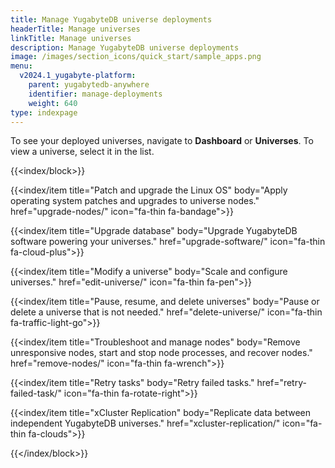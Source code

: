 ```yaml
---
title: Manage YugabyteDB universe deployments
headerTitle: Manage universes
linkTitle: Manage universes
description: Manage YugabyteDB universe deployments
image: /images/section_icons/quick_start/sample_apps.png
menu:
  v2024.1_yugabyte-platform:
    parent: yugabytedb-anywhere
    identifier: manage-deployments
    weight: 640
type: indexpage
---
```

To see your deployed universes, navigate to **Dashboard** or **Universes**. To view a universe, select it in the list.

{{<index/block>}}

  {{<index/item
    title="Patch and upgrade the Linux OS"
    body="Apply operating system patches and upgrades to universe nodes."
    href="upgrade-nodes/"
    icon="fa-thin fa-bandage">}}

  {{<index/item
    title="Upgrade database"
    body="Upgrade YugabyteDB software powering your universes."
    href="upgrade-software/"
    icon="fa-thin fa-cloud-plus">}}

  {{<index/item
    title="Modify a universe"
    body="Scale and configure universes."
    href="edit-universe/"
    icon="fa-thin fa-pen">}}

  {{<index/item
    title="Pause, resume, and delete universes"
    body="Pause or delete a universe that is not needed."
    href="delete-universe/"
    icon="fa-thin fa-traffic-light-go">}}

  {{<index/item
    title="Troubleshoot and manage nodes"
    body="Remove unresponsive nodes, start and stop node processes, and recover nodes."
    href="remove-nodes/"
    icon="fa-thin fa-wrench">}}

  {{<index/item
    title="Retry tasks"
    body="Retry failed tasks."
    href="retry-failed-task/"
    icon="fa-thin fa-rotate-right">}}

  {{<index/item
    title="xCluster Replication"
    body="Replicate data between independent YugabyteDB universes."
    href="xcluster-replication/"
    icon="fa-thin fa-clouds">}}

{{</index/block>}}
